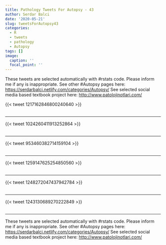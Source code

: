 ```yaml
---
title: Pathology Tweets For Autopsy - 43
author: Serdar Balci
date: '2020-05-21'
slug: tweetsForAutopsy43
categories:
  - R
  - tweets
  - pathology
  - Autopsy
tags: []
image:
  caption: ''
  focal_point: ''
---
```



These tweets are selected automatically with #rstats code. Please inform me if any is inappropriate.
See other #Autopsy pages here: https://serdarbalci.netlify.com/categories/Autopsy/ 
See selected social media based textbook project here: http://www.patolojinotlari.com/

{{< tweet 1217162846800240640 >}}
<br>
<br>
<hr>
{{< tweet 1024260411913252864 >}}
<br>
<br>
<hr>
{{< tweet 953460382714159104 >}}
<br>
<br>
<hr>
{{< tweet 1259147625254850560 >}}
<br>
<br>
<hr>
{{< tweet 1248272047437942784 >}}
<br>
<br>
<hr>
{{< tweet 1243130689270222849 >}}
<br>
<br>
<hr>


These tweets are selected automatically with #rstats code. Please inform me if any is inappropriate.
See other #Autopsy pages here: https://serdarbalci.netlify.com/categories/Autopsy/ 
See selected social media based textbook project here: http://www.patolojinotlari.com/
